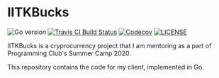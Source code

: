 # IITKBucks

![Go version](https://img.shields.io/github/go-mod/go-version/dryairship/IITKBucks) 
[![Travis CI Build Status](https://img.shields.io/travis/dryairship/IITKBucks)](https://travis-ci.org/github/dryairship/IITKBucks) 
[![Codecov](https://img.shields.io/codecov/c/github/dryairship/IITKBucks)](https://codecov.io/gh/dryairship/IITKBucks) 
[![LICENSE](https://img.shields.io/github/license/dryairship/IITKBucks)](https://img.shields.io/github/license/dryairship/IITKBucks/LICENSE)


IITKBucks is a cryprocurrency project that I am mentoring as a part
of Programming Club's Summer Camp 2020.

This repository contains the code for my client, implemented in Go. 
